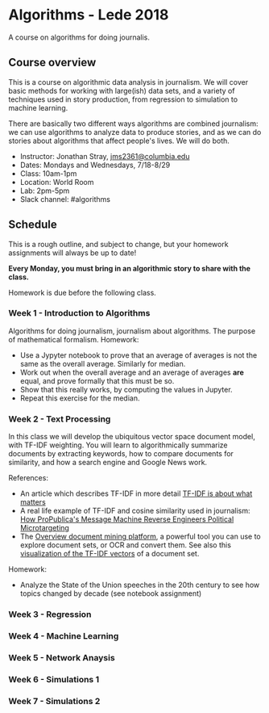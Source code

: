 # Algorithms - Lede 2018 
A course on algorithms for doing journalis.

## Course overview
This is a course on algorithmic data analysis in journalism. We will cover basic methods for working with large(ish) data sets, and a variety of techniques used in story production, from regression to simulation to machine learning.

There are basically two different ways algorithms are combined journalism: we can use algorithms to analyze data to produce stories, and as we can do stories about algorithms that affect people's lives. We will do both.

- Instructor: Jonathan Stray, jms2361@columbia.edu
- Dates: Mondays and Wednesdays, 7/18-8/29
- Class: 10am-1pm
- Location: World Room
- Lab: 2pm-5pm
- Slack channel: #algorithms

## Schedule 
This is a rough outline, and subject to change, but your homework assignments will always be up to date!

**Every Monday, you must bring in an algorithmic story to share with the class.**

Homework is due before the following class.


### Week 1 - Introduction to Algorithms
Algorithms for doing journalism, journalism about algorithms. The purpose of mathematical formalism. 
Homework:

- Use a Jypyter notebook to prove that an average of averages is not the same as the overall average. Similarly for median. 
- Work out when the overall average and an average of averages **are** equal, and prove formally that this must be so.
- Show that this really works, by computing the values in Jupyter.
- Repeat this exercise for the median.

### Week 2 - Text Processing
In this class we will develop the ubiquitous vector space document model, with TF-IDF weighting. You will learn to algorithmically summarize documents by extracting keywords, how to compare documents for similarity, and how a search engine and Google News work.

References:
- An article which describes TF-IDF in more detail [TF-IDF is about what matters](https://planspace.org/20150524-tfidf_is_about_what_matters/)
- A real life example of TF-IDF and cosine similarity used in journalism: [How ProPublica's Message Machine Reverse Engineers Political Microtargeting](https://www.propublica.org/nerds/how-propublicas-message-machine-reverse-engineers-political-microtargeting)
- The [Overview document mining platform](overviewdocs.com), a powerful tool you can use to explore document sets, or OCR and convert them. See also this [visualization of the TF-IDF vectors](https://blog.overviewdocs.com/2012/03/16/video-document-mining-with-the-overview-prototype/) of a document set.

Homework:
- Analyze the State of the Union speeches in the 20th century to see how topics changed by decade (see notebook assignment)

### Week 3 - Regression

### Week 4 - Machine Learning

### Week 5 - Network Anaysis

### Week 6 - Simulations 1

### Week 7 - Simulations 2




